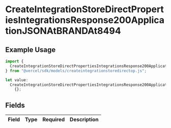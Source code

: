 # CreateIntegrationStoreDirectPropertiesIntegrationsResponse200ApplicationJSONAtBRANDAt8494

## Example Usage

```typescript
import {
  CreateIntegrationStoreDirectPropertiesIntegrationsResponse200ApplicationJSONAtBRANDAt8494,
} from "@vercel/sdk/models/createintegrationstoredirectop.js";

let value:
  CreateIntegrationStoreDirectPropertiesIntegrationsResponse200ApplicationJSONAtBRANDAt8494 =
    {};
```

## Fields

| Field       | Type        | Required    | Description |
| ----------- | ----------- | ----------- | ----------- |